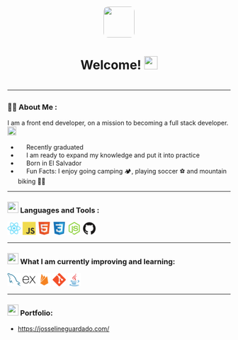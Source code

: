 <div id="header" align="center"  >
  <img width=70px height=70px style="border-radius:10px;" src="https://media.giphy.com/media/4EbPq54Rbx5UvBXsRx/giphy.gif" />
</div>


<h1 align="center"> 
  Welcome! 
  <img width=30px height=30px src="https://media.giphy.com/media/m0dmKBkncVETJv2h0S/giphy.gif"> 
<h1>

---

### :woman_technologist: About Me :
 
I am a front end developer, on a mission to becoming a full stack developer. <img width=20px height=20px src="https://cdn-icons-png.flaticon.com/128/3233/3233497.png"/>
 
- <img width=15px height=15px src="https://cdn-icons-png.flaticon.com/128/1344/1344761.png"/> Recently graduated
- <img width=15px height=15px src="https://cdn-icons-png.flaticon.com/128/2888/2888701.png"/>  I am ready to expand my knowledge and put it into practice
- <img width=15px height=15px src="https://flagicons.lipis.dev/flags/4x3/sv.svg"/>  Born in El Salvador 
- <img width=15px height=15px src="https://cdn-icons-png.flaticon.com/128/2988/2988036.png"/> Fun Facts: I enjoy going camping :camping:, playing soccer :soccer: and mountain biking :mountain_biking_woman:

---

### <img height=25px width=25px src="https://cdn-icons-png.flaticon.com/128/1835/1835211.png"/> Languages and Tools :

<div>
  
  <img height=30px width=30px src="https://raw.githubusercontent.com/devicons/devicon/1119b9f84c0290e0f0b38982099a2bd027a48bf1/icons/react/react-original.svg"/>
  <img height=30px width=30px src="https://raw.githubusercontent.com/devicons/devicon/1119b9f84c0290e0f0b38982099a2bd027a48bf1/icons/javascript/javascript-original.svg"/>
  <img height=30px width=30px src="https://raw.githubusercontent.com/devicons/devicon/1119b9f84c0290e0f0b38982099a2bd027a48bf1/icons/html5/html5-original.svg"/>
  <img height=30px width=30px src="https://raw.githubusercontent.com/devicons/devicon/1119b9f84c0290e0f0b38982099a2bd027a48bf1/icons/css3/css3-original.svg"/>
  <img height=30px width=30px src="https://raw.githubusercontent.com/devicons/devicon/1119b9f84c0290e0f0b38982099a2bd027a48bf1/icons/nodejs/nodejs-original.svg"/>
  <img height=30px width=30px src="https://raw.githubusercontent.com/devicons/devicon/1119b9f84c0290e0f0b38982099a2bd027a48bf1/icons/github/github-original.svg"/>
  

</div>
  
---

### <img height=25px width=25px src="https://cdn-icons-png.flaticon.com/512/2490/2490421.png"/> What I am currently improving and learning:

 <div>
  <img height=30px width=30px src="https://raw.githubusercontent.com/devicons/devicon/1119b9f84c0290e0f0b38982099a2bd027a48bf1/icons/mysql/mysql-original.svg"/>
  <img height=30px width=30px src="https://raw.githubusercontent.com/devicons/devicon/1119b9f84c0290e0f0b38982099a2bd027a48bf1/icons/express/express-original.svg"/>
  <img height=30px width=30px src="https://raw.githubusercontent.com/devicons/devicon/1119b9f84c0290e0f0b38982099a2bd027a48bf1/icons/firebase/firebase-plain.svg"/>
  <img height=30px width=30px src="https://raw.githubusercontent.com/devicons/devicon/1119b9f84c0290e0f0b38982099a2bd027a48bf1/icons/git/git-original.svg"/>
  <img height=30px width=30px src="https://raw.githubusercontent.com/devicons/devicon/1119b9f84c0290e0f0b38982099a2bd027a48bf1/icons/java/java-original.svg"/>

 </div>
  
  
  
---

###  <img height=25px width=25px src="https://cdn-icons-png.flaticon.com/128/3476/3476457.png"/> Portfolio:
- https://josselineguardado.com/
